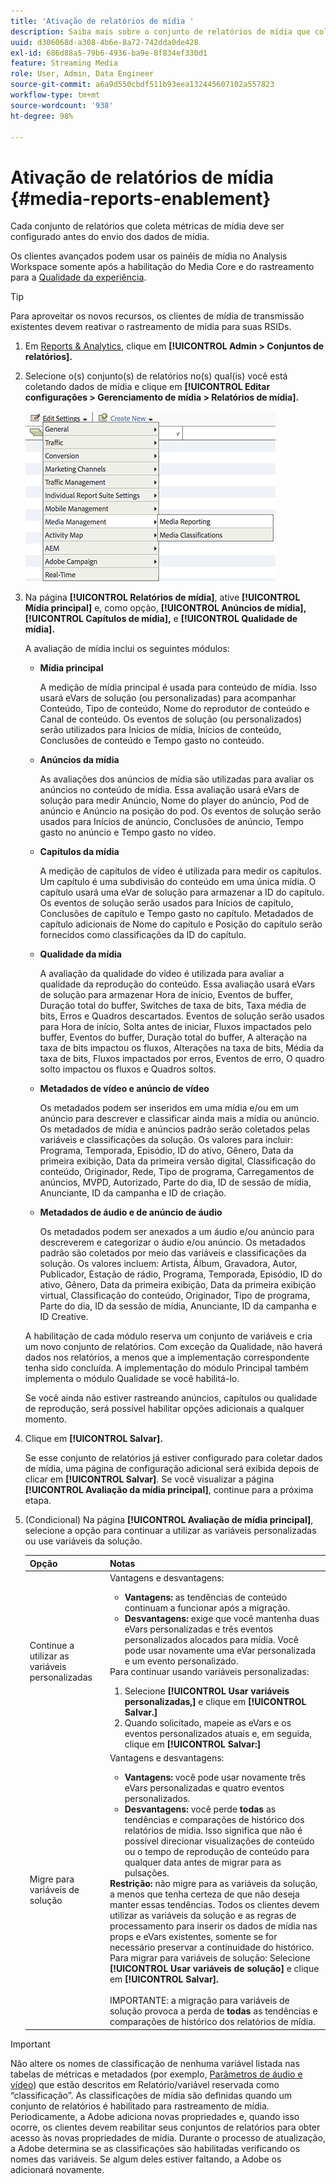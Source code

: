 ```yaml
---
title: 'Ativação de relatórios de mídia '
description: Saiba mais sobre o conjunto de relatórios de mídia que coleta métricas de mídia.  Siga estas etapas para configurar relatórios de mídia antes do envio dos dados de mídia.
uuid: d306068d-a308-4b6e-8a72-742dda0de428
exl-id: 686d88a5-79b6-4936-ba9e-8f834ef330d1
feature: Streaming Media
role: User, Admin, Data Engineer
source-git-commit: a6a9d550cbdf511b93eea132445607102a557823
workflow-type: tm+mt
source-wordcount: '938'
ht-degree: 98%

---
```


# Ativação de relatórios de mídia {#media-reports-enablement}

Cada conjunto de relatórios que coleta métricas de mídia deve ser configurado antes do envio dos dados de mídia.

Os clientes avançados podem usar os painéis de mídia no Analysis Workspace somente após a habilitação do Media Core e do rastreamento para a [Qualidade da experiência](/help/use-cases/track-qos/track-qos-overview.md).

>[!TIP]
>
>Para aproveitar os novos recursos, os clientes de mídia de transmissão existentes devem reativar o rastreamento de mídia para suas RSIDs.

1. Em [Reports &amp; Analytics](https://my.omniture.com/login/), clique em **[!UICONTROL Admin > Conjuntos de relatórios].**
1. Selecione o(s) conjunto(s) de relatórios no(s) qual(is) você está coletando dados de mídia e clique em **[!UICONTROL Editar configurações > Gerenciamento de mídia > Relatórios de mídia].**

   ![](assets/media-reporting.png)

1. Na página **[!UICONTROL Relatórios de mídia]**, ative **[!UICONTROL Mídia principal]** e, como opção, **[!UICONTROL Anúncios de mídia],** **[!UICONTROL Capítulos de mídia],** e **[!UICONTROL Qualidade de mídia].**

   A avaliação de mídia inclui os seguintes módulos:

   * **Mídia principal**

     A medição de mídia principal é usada para conteúdo de mídia. Isso usará eVars de solução (ou personalizadas) para acompanhar Conteúdo, Tipo de conteúdo, Nome do reprodutor de conteúdo e Canal de conteúdo. Os eventos de solução (ou personalizados) serão utilizados para Inícios de mídia, Inícios de conteúdo, Conclusões de conteúdo e Tempo gasto no conteúdo.

   * **Anúncios da mídia**

     As avaliações dos anúncios de mídia são utilizadas para avaliar os anúncios no conteúdo de mídia. Essa avaliação usará eVars de solução para medir Anúncio, Nome do player do anúncio, Pod de anúncio e Anúncio na posição do pod. Os eventos de solução serão usados para Inícios de anúncio, Conclusões de anúncio, Tempo gasto no anúncio e Tempo gasto no vídeo.

   * **Capítulos da mídia**

     A medição de capítulos de vídeo é utilizada para medir os capítulos. Um capítulo é uma subdivisão do conteúdo em uma única mídia. O capítulo usará uma eVar de solução para armazenar a ID do capítulo. Os eventos de solução serão usados para Inícios de capítulo, Conclusões de capítulo e Tempo gasto no capítulo. Metadados de capítulo adicionais de Nome do capítulo e Posição do capítulo serão fornecidos como classificações da ID do capítulo.

   * **Qualidade da mídia**

     A avaliação da qualidade do vídeo é utilizada para avaliar a qualidade da reprodução do conteúdo. Essa avaliação usará eVars de solução para armazenar Hora de início, Eventos de buffer, Duração total do buffer, Switches de taxa de bits, Taxa média de bits, Erros e Quadros descartados. Eventos de solução serão usados para Hora de início, Solta antes de iniciar, Fluxos impactados pelo buffer, Eventos do buffer, Duração total do buffer, A alteração na taxa de bits impactou os fluxos, Alterações na taxa de bits, Média da taxa de bits, Fluxos impactados por erros, Eventos de erro, O quadro solto impactou os fluxos e Quadros soltos.

   * **Metadados de vídeo e anúncio de vídeo**

     Os metadados podem ser inseridos em uma mídia e/ou em um anúncio para descrever e classificar ainda mais a mídia ou anúncio. Os metadados de mídia e anúncios padrão serão coletados pelas variáveis e classificações da solução. Os valores para incluir: Programa, Temporada, Episódio, ID do ativo, Gênero, Data da primeira exibição, Data da primeira versão digital, Classificação do conteúdo, Originador, Rede, Tipo de programa, Carregamentos de anúncios, MVPD, Autorizado, Parte do dia, ID de sessão de mídia, Anunciante, ID da campanha e ID de criação.

   * **Metadados de áudio e de anúncio de áudio**

     Os metadados podem ser anexados a um áudio e/ou anúncio para descreverem e categorizar o áudio e/ou anúncio. Os metadados padrão são coletados por meio das variáveis e classificações da solução. Os valores incluem: Artista, Álbum, Gravadora, Autor, Publicador, Estação de rádio, Programa, Temporada, Episódio, ID do ativo, Gênero, Data da primeira exibição, Data da primeira exibição virtual, Classificação do conteúdo, Originador, Tipo de programa, Parte do dia, ID da sessão de mídia, Anunciante, ID da campanha e ID Creative.

   A habilitação de cada módulo reserva um conjunto de variáveis e cria um novo conjunto de relatórios. Com exceção da Qualidade, não haverá dados nos relatórios, a menos que a implementação correspondente tenha sido concluída. A implementação do módulo Principal também implementa o módulo Qualidade se você habilitá-lo.

   Se você ainda não estiver rastreando anúncios, capítulos ou qualidade de reprodução, será possível habilitar opções adicionais a qualquer momento.

1. Clique em **[!UICONTROL Salvar].**

   Se esse conjunto de relatórios já estiver configurado para coletar dados de mídia, uma página de configuração adicional será exibida depois de clicar em **[!UICONTROL Salvar]**. Se você visualizar a página **[!UICONTROL Avaliação da mídia principal]**, continue para a próxima etapa.

1. (Condicional) Na página **[!UICONTROL Avaliação de mídia principal]**, selecione a opção para continuar a utilizar as variáveis personalizadas ou use variáveis da solução.

   | Opção | Notas |
   | --- | --- |
   | Continue a utilizar as variáveis personalizadas | Vantagens e desvantagens:<ul> <li> **Vantagens:** as tendências de conteúdo continuam a funcionar após a migração. </li> <li> **Desvantagens:** exige que você mantenha duas eVars personalizadas e três eventos personalizados alocados para mídia. Você pode usar novamente uma eVar personalizada e um evento personalizado. </li> </ul> Para continuar usando variáveis personalizadas: <ol> <li>Selecione **[!UICONTROL Usar variáveis personalizadas,]** e clique em **[!UICONTROL Salvar.]** </li> <li>Quando solicitado, mapeie as eVars e os eventos personalizados atuais e, em seguida, clique em **[!UICONTROL Salvar:]** </li> </ol> |
   | Migre para variáveis de solução | Vantagens e desvantagens:<ul> <li> **Vantagens:** você pode usar novamente três eVars personalizadas e quatro eventos personalizados. </li> <li> **Desvantagens:** você perde **todas** as tendências e comparações de histórico dos relatórios de mídia. Isso significa que não é possível direcionar visualizações de conteúdo ou o tempo de reprodução de conteúdo para qualquer data antes de migrar para as pulsações. </li> </ul> **Restrição:** não migre para as variáveis da solução, a menos que tenha certeza de que não deseja manter essas tendências. Todos os clientes devem utilizar as variáveis da solução e as regras de processamento para inserir os dados de mídia nas props e eVars existentes, somente se for necessário preservar a continuidade do histórico. Para migrar para variáveis de solução: Selecione **[!UICONTROL Usar variáveis de solução]** e clique em **[!UICONTROL Salvar].** <br><br> IMPORTANTE: a migração para variáveis de solução provoca a perda de **todas** as tendências e comparações de histórico dos relatórios de mídia. |

>[!IMPORTANT]
>
>Não altere os nomes de classificação de nenhuma variável listada nas tabelas de métricas e metadados (por exemplo, [Parâmetros de áudio e vídeo](/help/implementation/variables/audio-video-parameters.md)) que estão descritos em Relatório/variável reservada como “classificação”. As classificações de mídia são definidas quando um conjunto de relatórios é habilitado para rastreamento de mídia. Periodicamente, a Adobe adiciona novas propriedades e, quando isso ocorre, os clientes devem reabilitar seus conjuntos de relatórios para obter acesso às novas propriedades de mídia. Durante o processo de atualização, a Adobe determina se as classificações são habilitadas verificando os nomes das variáveis. Se algum deles estiver faltando, a Adobe os adicionará novamente.
